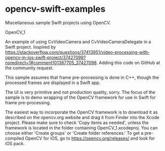 # opencv-swift-examples
Miscellaneous sample Swift projects using OpenCV. 

OpenCV_1

An example of using CvVideoCamera and CvVideoCameraDelegate in a Swift project.  Inspired by https://stackoverflow.com/questions/37413951/video-processing-with-opencv-in-ios-swift-project/37427098?noredirect=1#comment101387705_37427098.  Adding this code on GitHub at the community request.

This sample assumes that frame pre-processing is done in C++, though the processed frames are displayed in a Swift app.

The UI is very primitive and not production quality, sorry.  The focus of the sample is to demo wrapping of the OpenCV framework for use in Swift for frame pre-processing.

The easiest way to incorporate the OpenCV framework is to download it as described on the opencv.org website and drag it from Finder into the Xcode project.  Please make sure to check 'Copy items as needed', unless the framework is located in the folder containing OpenCV_1.xcodeproj.  You can choose either 'Create groups' or 'Create folder references.'  To get a pre-compiled OpenCV for iOS, go to https://opencv.org/releases/ and look for iOS pack.
